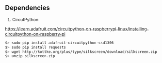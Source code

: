 ## Dependencies

1) CircutPython

https://learn.adafruit.com/circuitpython-on-raspberrypi-linux/installing-circuitpython-on-raspberry-pi

```bash
$> sudo pip install adafruit-circuitpython-ssd1306
$> sudo pip install requests
$> wget http://kottke.org/plus/type/silkscreen/download/silkscreen.zip
$> unzip silkscreen.zip
```

